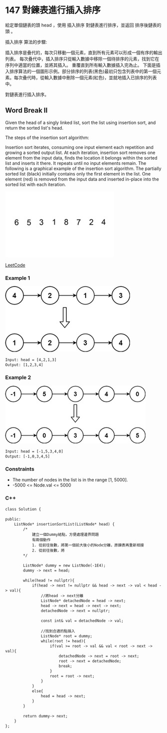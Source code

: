# 147 對鍊表進行插入排序

給定單個鏈表的頭 head ，使用 插入排序 對鏈表進行排序，並返回 排序後鏈表的頭 。

插入排序 算法的步驟:

插入排序是叠代的，每次只移動一個元素，直到所有元素可以形成一個有序的輸出列表。
每次叠代中，插入排序只從輸入數據中移除一個待排序的元素，找到它在序列中適當的位置，並將其插入。
重覆直到所有輸入數據插入完為止。
下面是插入排序算法的一個圖形示例。部分排序的列表(黑色)最初只包含列表中的第一個元素。每次叠代時，從輸入數據中刪除一個元素(紅色)，並就地插入已排序的列表中。

對鏈表進行插入排序。

## Word Break II

Given the head of a singly linked list, sort the list using insertion sort, and return the sorted list's head.

The steps of the insertion sort algorithm:

Insertion sort iterates, consuming one input element each repetition and growing a sorted output list.
At each iteration, insertion sort removes one element from the input data, finds the location it belongs within the sorted list and inserts it there.
It repeats until no input elements remain.
The following is a graphical example of the insertion sort algorithm. The partially sorted list (black) initially contains only the first element in the list. One element (red) is removed from the input data and inserted in-place into the sorted list with each iteration.

<img src="img/147_0.gif" width = "350"/>

[LeetCode](https://leetcode.cn/problems/insertion-sort-list/)

### Example 1

<img src="img/147_1.jpg" width = "400"/>

```
Input: head = [4,2,1,3]
Output: [1,2,3,4]
```

### Example 2

<img src="img/147_2.jpg" width = "450"/>

```
Input: head = [-1,5,3,4,0]
Output: [-1,0,3,4,5]
``` 

### Constraints

* The number of nodes in the list is in the range [1, 5000].
* -5000 <= Node.val <= 5000


### C++ 

```
class Solution {

public:
    ListNode* insertionSortList(ListNode* head) {
        /*
            建立一個Dummy結點，方便處理邊界問題
            有兩個動作
            1. 從前往後數，將第一個前大後小的Node分離，原鍊表再重新相接
            2. 從前往後數，將
        */

        ListNode* dummy = new ListNode(-1E4);
        dummy -> next = head;

        while(head != nullptr){
            if(head -> next != nullptr && head -> next -> val < head -> val){
                //將head -> next分離
                ListNode* detachedNode = head -> next;
                head -> next = head -> next -> next;
                detachedNode -> next = nullptr;

                const int& val = detachedNode -> val;

                //找到合適的點插入
                ListNode* root = dummy;
                while(root != head){
                    if(val >= root -> val && val < root -> next -> val){
                        detachedNode -> next = root -> next;
                        root -> next = detachedNode;
                        break;
                    }
                    root = root -> next;
                }
            }
            else{
                head = head -> next;
            }
        }
        
        return dummy-> next;
    }
};
```
